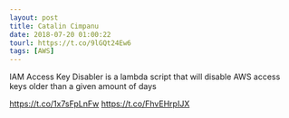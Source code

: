 ```yaml
---
layout: post
title: Catalin Cimpanu
date: 2018-07-20 01:00:22
tourl: https://t.co/9lGQt24Ew6
tags: [AWS]
---
```

IAM Access Key Disabler is a lambda script that will disable AWS access keys older than a given amount of days

https://t.co/1x7sFpLnFw https://t.co/FhvEHrpIJX